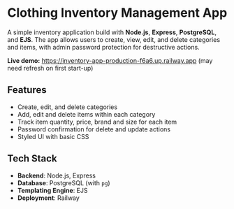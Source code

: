 # Clothing Inventory Management App

A simple inventory application build with **Node.js**, **Express**, **PostgreSQL**, and **EJS**. The app allows users to create, view, edit, and delete categories and items, with admin password protection for destructive actions.

**Live demo:** https://inventory-app-production-f6a6.up.railway.app (may need refresh on first start-up)

## Features

- Create, edit, and delete categories
- Add, edit and delete items within each category
- Track item quantity, price, brand and size for each item
- Password confirmation for delete and update actions
- Styled UI with basic CSS

## Tech Stack

- **Backend**: Node.js, Express
- **Database**: PostgreSQL (with `pg`)
- **Templating Engine**: EJS
- **Deployment**: Railway

